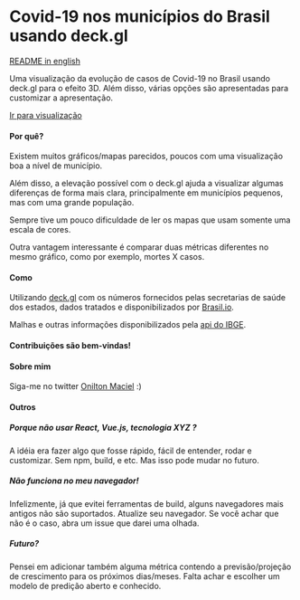  # Covid-19 nos municípios do Brasil usando deck.gl

<a href="../README.md">README in english</a>

Uma visualização da evolução de casos de Covid-19 no Brasil usando deck.gl para o efeito 3D. Além disso, várias opções são apresentadas para customizar a apresentação.

 <a href="https://onilton.github.io/deck-covid19/">Ir para visualização</a>


#### Por quê?

Existem muitos gráficos/mapas parecidos, poucos com uma visualização boa a nível de município.


Além disso, a elevação possível com o deck.gl ajuda a visualizar algumas
diferenças de forma mais clara, principalmente em municípios pequenos, mas com uma grande população.


Sempre tive um pouco dificuldade de ler os mapas que usam somente uma escala de cores.


Outra vantagem interessante é comparar duas métricas diferentes no mesmo gráfico, como por exemplo, mortes X casos.

#### Como

Utilizando <a href="https://deck.gl/#/">deck.gl</a> com os números fornecidos pelas secretarias de saúde dos estados,
dados tratados e disponibilizados por <a href="https://brasil.io/">Brasil.io</a>.

Malhas e outras informações disponibilizados pela <a href="https://servicodados.ibge.gov.br/">api do IBGE</a>.


#### Contribuições são bem-vindas!


#### Sobre mim

Siga-me no twitter <a href="http://twitter.com/oniltonmaciel">Onilton Maciel</a> :)

#### Outros

##### Porque não usar React, Vue.js, tecnologia XYZ ?

A idéia era fazer algo que fosse rápido, fácil de entender, rodar e customizar. Sem npm, build, e etc. Mas isso pode mudar no futuro.

##### Não funciona no meu navegador!

Infelizmente, já que evitei ferramentas de build, alguns navegadores mais antigos não são suportados. Atualize seu navegador. Se você achar que não é o caso, abra um issue que darei uma olhada.

##### Futuro?

Pensei em adicionar também alguma métrica contendo a previsão/projeção de crescimento para os próximos dias/meses. Falta achar e escolher um modelo de predição aberto e conhecido.